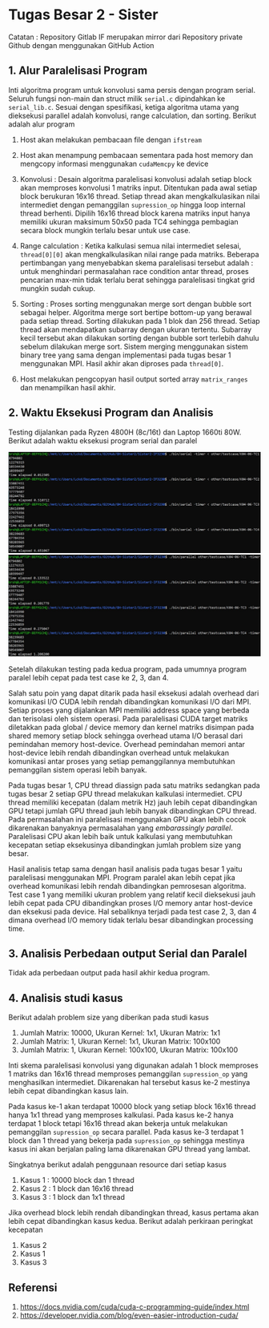 # Tugas Besar 2 - Sister
Catatan : Repository Gitlab IF merupakan mirror dari Repository private Github dengan menggunakan GitHub Action





## 1. Alur Paralelisasi Program
Inti algoritma program untuk konvolusi sama persis dengan program serial.
Seluruh fungsi non-main dan struct milik `serial.c` dipindahkan ke `serial_lib.c`.
Sesuai dengan spesifikasi, ketiga algoritma utama yang dieksekusi parallel adalah konvolusi, range calculation, dan sorting.
Berikut adalah alur program

1. Host akan melakukan pembacaan file dengan `ifstream`

2. Host akan menampung pembacaan sementara pada host memory dan mengcopy informasi menggunakan `cudaMemcpy` ke device

3. Konvolusi : Desain algoritma paralelisasi konvolusi adalah setiap block akan memproses konvolusi 1 matriks input. Ditentukan pada awal setiap block berukuran 16x16 thread. Setiap thread akan mengkalkulasikan nilai intermediet dengan pemanggilan `supression_op` hingga loop internal thread berhenti. Dipilih 16x16 thread block karena matriks input hanya memiliki ukuran maksimum 50x50 pada TC4 sehingga pembagian secara block mungkin terlalu besar untuk use case.

4. Range calculation : Ketika kalkulasi semua nilai intermediet selesai, `thread[0][0]` akan mengkalkulasikan nilai range pada matriks. Beberapa pertimbangan yang menyebabkan skema paralelisasi tersebut adalah : untuk menghindari permasalahan race condition antar thread, proses pencarian max-min tidak terlalu berat sehingga paralelisasi tingkat grid mungkin sudah cukup.

5. Sorting : Proses sorting menggunakan merge sort dengan bubble sort sebagai helper. Algoritma merge sort bertipe bottom-up yang berawal pada setiap thread. Sorting dilakukan pada 1 blok dan 256 thread. Setiap thread akan mendapatkan subarray dengan ukuran tertentu. Subarray kecil tersebut akan dilakukan sorting dengan bubble sort terlebih dahulu sebelum dilakukan merge sort. Sistem merging menggunakan sistem binary tree yang sama dengan implementasi pada tugas besar 1 menggunakan MPI. Hasil akhir akan diproses pada `thread[0]`.

6. Host melakukan pengcopyan hasil output sorted array `matrix_ranges` dan menampilkan hasil akhir.





## 2. Waktu Eksekusi Program dan Analisis
Testing dijalankan pada Ryzen 4800H (8c/16t) dan Laptop 1660ti 80W. Berikut adalah waktu eksekusi program serial dan paralel 

![serial](./other/img/serial-test.jpg) \
![parallel](./other/img/parallel-test.jpg)

Setelah dilakukan testing pada kedua program, pada umumnya program paralel lebih cepat pada test case ke 2, 3, dan 4. 

Salah satu poin yang dapat ditarik pada hasil eksekusi adalah overhead dari komunikasi I/O CUDA lebih rendah dibandingkan komunikasi I/O dari MPI. Setiap proses yang dijalankan MPI memiliki address space yang berbeda dan terisolasi oleh sistem operasi. Pada paralelisasi CUDA target matriks diletakkan pada global / device memory dan kernel matriks disimpan pada shared memory setiap block sehingga overhead utama I/O berasal dari pemindahan memory host-device. Overhead pemindahan memori antar host-device lebih rendah dibandingkan overhead untuk melakukan komunikasi antar proses yang setiap pemanggilannya membutuhkan pemanggilan sistem operasi lebih banyak.

Pada tugas besar 1, CPU thread diassign pada satu matriks sedangkan pada tugas besar 2 setiap GPU thread melakukan kalkulasi intermediet. CPU thread memiliki kecepatan (dalam metrik Hz) jauh lebih cepat dibandingkan GPU tetapi jumlah GPU thread jauh lebih banyak dibandingkan CPU thread. Pada permasalahan ini paralelisasi menggunakan GPU akan lebih cocok dikarenakan banyaknya permasalahan yang *embarassingly parallel*. Paralelisasi CPU akan lebih baik untuk kalkulasi yang membutuhkan kecepatan setiap eksekusinya dibandingkan jumlah problem size yang besar.

Hasil analisis tetap sama dengan hasil analisis pada tugas besar 1 yaitu paralelisasi menggunakan MPI. Program paralel akan lebih cepat jika overhead komunikasi lebih rendah dibandingkan pemrosesan algoritma. Test case 1 yang memiliki ukuran problem yang relatif kecil dieksekusi jauh lebih cepat pada CPU dibandingkan proses I/O memory antar host-device dan eksekusi pada device. Hal sebaliknya terjadi pada test case 2, 3, dan 4 dimana overhead I/O memory tidak terlalu besar dibandingkan processing time.





## 3. Analisis Perbedaan output Serial dan Paralel
Tidak ada perbedaan output pada hasil akhir kedua program.





## 4. Analisis studi kasus
Berikut adalah problem size yang diberikan pada studi kasus

1. Jumlah Matrix: 10000, Ukuran Kernel: 1x1, Ukuran Matrix: 1x1
2. Jumlah Matrix: 1, Ukuran Kernel: 1x1, Ukuran Matrix: 100x100
3. Jumlah Matrix: 1, Ukuran Kernel: 100x100, Ukuran Matrix: 100x100

Inti skema paralelisasi konvolusi yang digunakan adalah 1 block memproses 1 matriks dan 16x16 thread memproses pemanggilan `supression_op` yang menghasilkan intermediet. Dikarenakan hal tersebut kasus ke-2 mestinya lebih cepat dibandingkan kasus lain. 

Pada kasus ke-1 akan terdapat 10000 block yang setiap block 16x16 thread hanya 1x1 thread yang memproses kalkulasi. Pada kasus ke-2 hanya terdapat 1 block tetapi 16x16 thread akan bekerja untuk melakukan pemanggilan `supression_op` secara parallel. Pada kasus ke-3 terdapat 1 block dan 1 thread yang bekerja pada `supression_op` sehingga mestinya kasus ini akan berjalan paling lama dikarenakan GPU thread yang lambat.

Singkatnya berikut adalah penggunaan resource dari setiap kasus
1. Kasus 1 : 10000 block dan 1 thread
2. Kasus 2 : 1 block dan 16x16 thread
3. Kasus 3 : 1 block dan 1x1 thread

Jika overhead block lebih rendah dibandingkan thread, kasus pertama akan lebih cepat dibandingkan kasus kedua. Berikut adalah perkiraan peringkat kecepatan 

1. Kasus 2
2. Kasus 1
3. Kasus 3




## Referensi
1. https://docs.nvidia.com/cuda/cuda-c-programming-guide/index.html
2. https://developer.nvidia.com/blog/even-easier-introduction-cuda/
